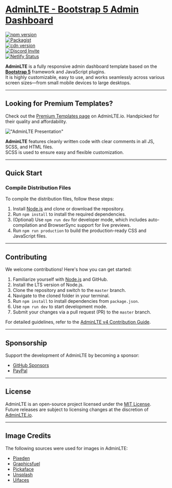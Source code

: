 # [AdminLTE - Bootstrap 5 Admin Dashboard](https://adminlte.io)

[![npm version](https://img.shields.io/npm/v/admin-lte/latest.svg)](https://www.npmjs.com/package/admin-lte)  
[![Packagist](https://img.shields.io/packagist/v/almasaeed2010/adminlte.svg)](https://packagist.org/packages/almasaeed2010/adminlte)  
[![cdn version](https://data.jsdelivr.com/v1/package/npm/admin-lte/badge)](https://www.jsdelivr.com/package/npm/admin-lte)  
[![Discord Invite](https://img.shields.io/badge/discord-join%20now-green)](https://discord.gg/jfdvjwFqfz)  
[![Netlify Status](https://api.netlify.com/api/v1/badges/1277b36b-08f3-43fa-826a-4b4d24614b3c/deploy-status)](https://app.netlify.com/sites/adminlte-v4/deploys)

**AdminLTE** is a fully responsive admin dashboard template based on the **[Bootstrap 5](https://getbootstrap.com/)** framework and JavaScript plugins.  
It is highly customizable, easy to use, and works seamlessly across various screen sizes—from small mobile devices to large desktops.

---

## Looking for Premium Templates?

Check out the [Premium Templates page](https://adminlte.io/premium) on AdminLTE.io. Handpicked for their quality and affordability.

!["AdminLTE Presentation"](https://adminlte.io/AdminLTE3.png "AdminLTE Presentation")

**AdminLTE** features cleanly written code with clear comments in all JS, SCSS, and HTML files.  
SCSS is used to ensure easy and flexible customization.

---

## Quick Start

### Compile Distribution Files

To compile the distribution files, follow these steps:

1. Install [Node.js](https://nodejs.org) and clone or download the repository.
2. Run `npm install` to install the required dependencies.
3. (Optional) Use `npm run dev` for developer mode, which includes auto-compilation and BrowserSync support for live previews.
4. Run `npm run production` to build the production-ready CSS and JavaScript files.

---

## Contributing

We welcome contributions! Here's how you can get started:

1. Familiarize yourself with [Node.js](https://nodejs.org) and GitHub.
2. Install the LTS version of Node.js.
3. Clone the repository and switch to the `master` branch.
4. Navigate to the cloned folder in your terminal.
5. Run `npm install` to install dependencies from `package.json`.
6. Use `npm run dev` to start development mode.
7. Submit your changes via a pull request (PR) to the `master` branch.

For detailed guidelines, refer to the [AdminLTE v4 Contribution Guide](https://github.com/ColorlibHQ/AdminLTE#contributing).

---

## Sponsorship

Support the development of AdminLTE by becoming a sponsor:  

- [GitHub Sponsors](https://github.com/sponsors/danny007in)  
- [PayPal](https://www.paypal.me/daniel007in)

---

## License

AdminLTE is an open-source project licensed under the [MIT License](https://opensource.org/licenses/MIT).  
Future releases are subject to licensing changes at the discretion of [AdminLTE.io](https://adminlte.io).

---

## Image Credits

The following sources were used for images in AdminLTE:

- [Pixeden](http://www.pixeden.com/psd-web-elements/flat-responsive-showcase-psd)  
- [Graphicsfuel](https://www.graphicsfuel.com/2013/02/13-high-resolution-blur-backgrounds/)  
- [Pickaface](https://pickaface.net/)  
- [Unsplash](https://unsplash.com/)  
- [Uifaces](http://uifaces.com/)  
